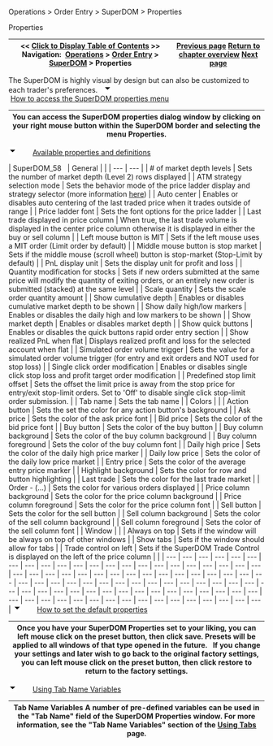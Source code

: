 ﻿
Operations > Order Entry > SuperDOM > Properties

Properties

| << [Click to Display Table of Contents](properties_superdom.md) >> **Navigation:**     [Operations](operations-1.md) > [Order Entry](order_entry-1.md) > [SuperDOM](superdom-1.md) > Properties | [Previous page](working_with_indicators_superdom-1.md) [Return to chapter overview](superdom-1.md) [Next page](playback_connection-1.md) |
| --- | --- |
The SuperDOM is highly visual by design but can also be customized to each trader's preferences.
 
![tog_minus](tog_minus-1.gif)        [How to access the SuperDOM properties menu](javascript:HMToggle('toggle','HowToAccessTheSuperdomPropertiesMenu','HowToAccessTheSuperdomPropertiesMenu_ICON'))

| You can access the SuperDOM properties dialog window by clicking on your right mouse button within the SuperDOM border and selecting the menu Properties. |
| --- |
![tog_minus](tog_minus-1.gif)        [Available properties and definitions](javascript:HMToggle('toggle','AvailablePropertiesAndDefinitions','AvailablePropertiesAndDefinitions_ICON'))

| SuperDOM_58     | General |  | | --- | --- | | # of market depth levels | Sets the number of market depth (Level 2) rows displayed | | ATM strategy selection mode | Sets the behavior mode of the price ladder display and strategy selector (more information [here](atm_strategy_selection_mode-1.md)) | | Auto center | Enables or disables auto centering of the last traded price when it trades outside of range | | Price ladder font | Sets the font options for the price ladder | | Last trade displayed in price column | When true, the last trade volume is displayed in the center price column otherwise it is displayed in either the buy or sell column | | Left mouse button is MIT | Sets if the left mouse uses a MIT order (Limit order by default) | | Middle mouse button is stop market | Sets if the middle mouse (scroll wheel) button is stop-market (Stop-Limit by default) | | PnL display unit | Sets the display unit for profit and loss | | Quantity modification for stocks | Sets if new orders submitted at the same price will modify the quantity of exiting orders, or an entirely new order is submitted (stacked) at the same level | | Scale quantity | Sets the scale order quantity amount | | Show cumulative depth | Enables or disables cumulative market depth to be shown | | Show daily high/low markers | Enables or disables the daily high and low markers to be shown | | Show market depth | Enables or disables market depth | | Show quick buttons | Enables or disables the quick buttons rapid order entry section | | Show realized PnL when flat | Displays realized profit and loss for the selected account when flat | | Simulated order volume trigger | Sets the value for a simulated order volume trigger (for entry and exit orders and NOT used for stop loss) | | Single click order modification | Enables or disables single click stop loss and profit target order modification | | Predefined stop limit offset | Sets the offset the limit price is away from the stop price for entry/exit stop-limit orders. Set to 'Off' to disable single click stop-limit order submission. | | Tab name | Sets the tab name | | Colors |  | | Action button | Sets the set the color for any action button's background | | Ask price | Sets the color of the ask price font | | Bid price | Sets the color of the bid price font | | Buy button | Sets the color of the buy button | | Buy column background | Sets the color of the buy column background | | Buy column foreground | Sets the color of the buy column font | | Daily high price | Sets the color of the daily high price marker | | Daily low price | Sets the color of the daily low price market | | Entry price | Sets the color of the average entry price marker | | Highlight background | Sets the color for row and button highlighting | | Last trade | Sets the color for the last trade market | | Order - (...) | Sets the color for various orders displayed | | Price column background | Sets the color for the price column background | | Price column foreground | Sets the color for the price column font | | Sell button | Sets the color for the sell button | | Sell column background | Sets the color of the sell column background | | Sell column foreground | Sets the color of the sell column font | | Window |  | | Always on top | Sets if the window will be always on top of other windows | | Show tabs | Sets if the window should allow for tabs | | Trade control on left | Sets if the SuperDOM Trade Control is displayed on the left of the price column | |
| --- | --- | --- | --- | --- | --- | --- | --- | --- | --- | --- | --- | --- | --- | --- | --- | --- | --- | --- | --- | --- | --- | --- | --- | --- | --- | --- | --- | --- | --- | --- | --- | --- | --- | --- | --- | --- | --- | --- | --- | --- | --- | --- | --- | --- | --- | --- | --- | --- | --- | --- | --- | --- | --- | --- | --- | --- | --- | --- | --- | --- | --- | --- | --- | --- | --- | --- | --- | --- | --- | --- | --- | --- | --- | --- | --- | --- | --- | --- | --- | --- | --- | --- | --- | --- |
![tog_minus](tog_minus-1.gif)        [How to set the default properties](javascript:HMToggle('toggle','HowToSetTheDefaultProperties','HowToSetTheDefaultProperties_ICON'))

| Once you have your SuperDOM Properties set to your liking, you can left mouse click on the preset button, then click save. Presets will be applied to all windows of that type opened in the future.   If you change your settings and later wish to go back to the original factory settings, you can left mouse click on the preset button, then click restore to return to the factory settings. |
| --- |
![tog_minus](tog_minus-1.gif)        [Using Tab Name Variables](javascript:HMToggle('toggle','UsingTabNameVariables','UsingTabNameVariables_ICON'))

| Tab Name Variables A number of pre-defined variables can be used in the "Tab Name" field of the SuperDOM Properties window. For more information, see the "Tab Name Variables" section of the [Using Tabs](using_tabs-1.md) page. |
| --- |

